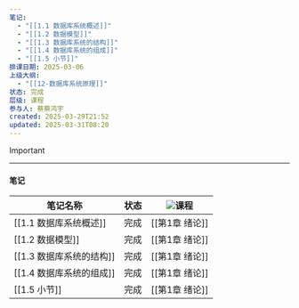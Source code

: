 ```yaml
---
笔记:
  - "[[1.1 数据库系统概述]]"
  - "[[1.2 数据模型]]"
  - "[[1.3 数据库系统的结构]]"
  - "[[1.4 数据库系统的组成]]"
  - "[[1.5 小节]]"
排课日期: 2025-03-06
上级大纲:
  - "[[12-数据库系统原理]]"
状态: 完成
层级: 课程
参与人: 蔡蔡鸿宇
created: 2025-03-29T21:52
updated: 2025-03-31T08:20
---
```

> [!important]
> 
> ---
> 
> #### 笔记
> 
> |笔记名称|状态|![](https://www.notion.so/icons/graduate_gray.svg)课程|
> |---|---|---|
> |[[1.1 数据库系统概述]]|完成|[[第1章 绪论]]|
> |[[1.2 数据模型]]|完成|[[第1章 绪论]]|
> |[[1.3 数据库系统的结构]]|完成|[[第1章 绪论]]|
> |[[1.4 数据库系统的组成]]|完成|[[第1章 绪论]]|
> |[[1.5 小节]]|完成|[[第1章 绪论]]|
> 
>   
>